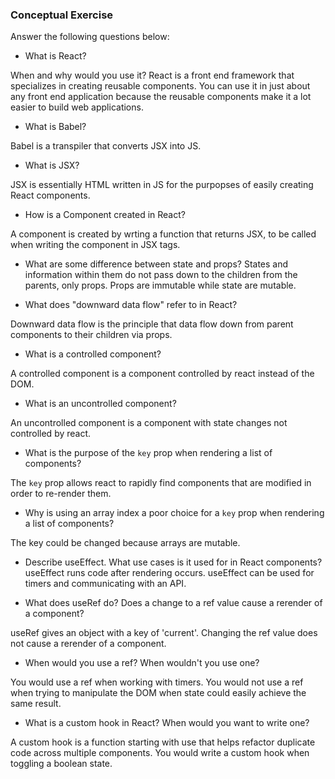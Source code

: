 ### Conceptual Exercise

Answer the following questions below:

- What is React? 

When and why would you use it? React is a front end framework that specializes in creating reusable components. You can use it in just about any front end application because the reusable components make it a lot easier to build web applications.

- What is Babel?

Babel is a transpiler that converts JSX into JS.

- What is JSX?

JSX is essentially HTML written in JS for the purpopses of easily creating React components.

- How is a Component created in React?

A component is created by wrting a function that returns JSX, to be called when writing the component in JSX tags.

- What are some difference between state and props?
States and information within them do not pass down to the children from the parents, only props. Props are immutable while state are mutable.

- What does "downward data flow" refer to in React?

Downward data flow is the principle that data flow down from parent components to their children via props.

- What is a controlled component?

A controlled component is a component controlled by react instead of the DOM.

- What is an uncontrolled component?

An uncontrolled component is a component with state changes not controlled by react.

- What is the purpose of the `key` prop when rendering a list of components?

The `key` prop allows react to rapidly find components that are modified in order to re-render them.

- Why is using an array index a poor choice for a `key` prop when rendering a list of components?

The key could be changed because arrays are mutable.

- Describe useEffect.  What use cases is it used for in React components?
useEffect runs code after rendering occurs. useEffect can be used for timers and communicating with an API.

- What does useRef do?  Does a change to a ref value cause a rerender of a component?

useRef gives an object with a key of 'current'. Changing the ref value does not cause a rerender of a component.

- When would you use a ref? When wouldn't you use one?

You would use a ref when working with timers. You would not use a ref when trying to manipulate the DOM when state could easily achieve the same result.

- What is a custom hook in React? When would you want to write one?

A custom hook is a function starting with use that helps refactor duplicate code across multiple components.
You would write a custom hook when toggling a boolean state.
